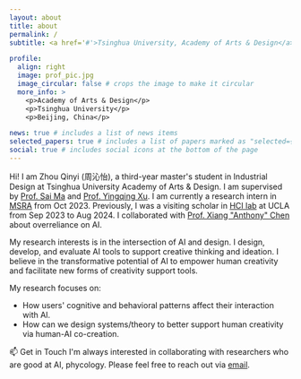 ```yaml
---
layout: about
title: about
permalink: /
subtitle: <a href='#'>Tsinghua University, Academy of Arts & Design</a>. Address. Contacts. Moto. Etc.

profile:
  align: right
  image: prof_pic.jpg
  image_circular: false # crops the image to make it circular
  more_info: >
    <p>Academy of Arts & Design</p>
    <p>Tsinghua University</p>
    <p>Beijing, China</p>

news: true # includes a list of news items
selected_papers: true # includes a list of papers marked as "selected={true}"
social: true # includes social icons at the bottom of the page
---
```


Hi!
I am Zhou Qinyi (周沁怡), a third-year master's student in Industrial Design at Tsinghua University Academy of Arts & Design. I am supervised by [Prof. Sai Ma](https://www.ad.tsinghua.edu.cn/info/1226/15203.htm) and [Prof. Yingqing Xu](https://www.ad.tsinghua.edu.cn/info/1265/15135.htm). I am currently a research intern in [MSRA](https://www.msra.cn/) from Oct 2023. Previously, I was a visiting scholar in [HCI lab](https://hci.ucla.edu/) at UCLA from Sep 2023 to Aug 2024. I collaborated with [Prof. Xiang "Anthony" Chen](https://hci.prof/) about overreliance on AI.

My research interests is in the intersection of AI and design. I design, develop, and evaluate AI tools to support creative thinking and ideation. I believe in the transformative potential of AI to empower human creativity and facilitate new forms of creativity support tools.

My research focuses on:
- How users' cognitive and behavioral patterns affect their interaction with AI.
- How can we design systems/theory to better support human creativity via human-AI co-creation.

📫 Get in Touch 
I'm always interested in collaborating with researchers who are good at AI, phycology. Please feel free to reach out via [email](mailto:qinyizhou@tsinghua.edu.cn).

<!-- 
Write your biography here. Tell the world about yourself. Link to your favorite [subreddit](http://reddit.com). You can put a picture in, too. The code is already in, just name your picture `prof_pic.jpg` and put it in the `img/` folder.

Put your address / P.O. box / other info right below your picture. You can also disable any of these elements by editing `profile` property of the YAML header of your `_pages/about.md`. Edit `_bibliography/papers.bib` and Jekyll will render your [publications page](/al-folio/publications/) automatically.

Link to your social media connections, too. This theme is set up to use [Font Awesome icons](https://fontawesome.com/) and [Academicons](https://jpswalsh.github.io/academicons/), like the ones below. Add your Facebook, Twitter, LinkedIn, Google Scholar, or just disable all of them. -->
